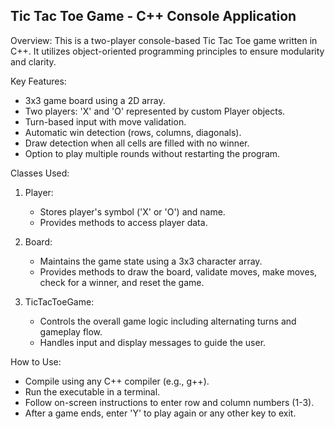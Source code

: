 Tic Tac Toe Game - C++ Console Application
------------------------------------------

Overview:
This is a two-player console-based Tic Tac Toe game written in C++. It utilizes object-oriented programming principles to ensure modularity and clarity.

Key Features:
- 3x3 game board using a 2D array.
- Two players: 'X' and 'O' represented by custom Player objects.
- Turn-based input with move validation.
- Automatic win detection (rows, columns, diagonals).
- Draw detection when all cells are filled with no winner.
- Option to play multiple rounds without restarting the program.

Classes Used:
1. Player:
   - Stores player's symbol ('X' or 'O') and name.
   - Provides methods to access player data.

2. Board:
   - Maintains the game state using a 3x3 character array.
   - Provides methods to draw the board, validate moves, make moves, check for a winner, and reset the game.

3. TicTacToeGame:
   - Controls the overall game logic including alternating turns and gameplay flow.
   - Handles input and display messages to guide the user.

How to Use:
- Compile using any C++ compiler (e.g., g++).
- Run the executable in a terminal.
- Follow on-screen instructions to enter row and column numbers (1-3).
- After a game ends, enter 'Y' to play again or any other key to exit.


